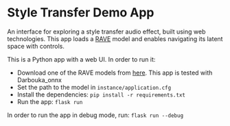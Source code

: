 # Style Transfer Demo App

An interface for exploring a style transfer audio effect, built using web technologies.
This app loads a [RAVE](https://github.com/acids-ircam/RAVE) model and enables navigating its latent space with controls.

This is a Python app with a web UI. In order to run it:
* Download one of the RAVE models from [here](https://acids-ircam.github.io/rave_models_download).
This app is tested with Darbouka_onnx
* Set the path to the model in `instance/application.cfg`
* Install the dependencies:
`pip install -r requirements.txt`
* Run the app:
`flask run`

In order to run the app in debug mode, run:
`flask run --debug`
